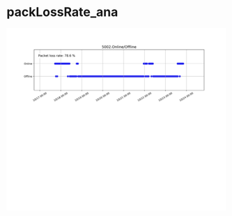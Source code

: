 # packLossRate_ana
![image](https://github.com/gtra389/packLossRate_ana/blob/master/IMG/packetLoss_ana_5002_20191025151136.jpg)
